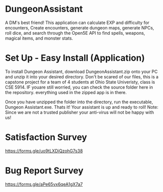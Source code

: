 # DungeonAssistant
A DM's best friend! This application can calculate EXP and difficulty for encounters, Create encounters, generate dungeon maps, generate NPCs, roll dice, and search through the Open5E API to find spells, weapons, magical items, and monster stats.


# Set Up - Easy Install (Application)
To install Dungeon Assistant, download DungeonAssistant.zip onto your PC and unzip it into your desired directory. Don't be scared of our files, this is a capstone project for a team of 4 students at Ohio State Univeristy, class is CSE 5914. IF youare still worried, you can check the source folder here in the repository. everything used in the zipped app is in there. 

Once you have unzipped the folder into the directory, run the executable, Dungeon Assistant.exe. Thats it! Your assistant is up and ready to roll!
Note: Since we are not a trusted publisher your anti-virus will not be happy with us!

# Satisfaction Survey
https://forms.gle/uo9tLXDiQzohG7s38

# Bug Report Survey
https://forms.gle/aPe65vx6qeA1gX7a7

